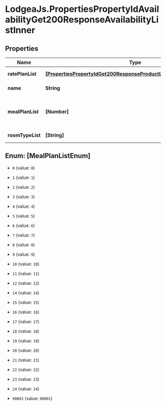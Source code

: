 # LodgeaJs.PropertiesPropertyIdAvailabilityGet200ResponseAvailabilityListInner

## Properties

Name | Type | Description | Notes
------------ | ------------- | ------------- | -------------
**ratePlanList** | [**[PropertiesPropertyIdGet200ResponseProductListInnerRatePlanListInner]**](PropertiesPropertyIdGet200ResponseProductListInnerRatePlanListInner.md) | A list of available rate plans. | 
**name** | **String** | The name of the rate plan group. | 
**mealPlanList** | **[Number]** | The available meal plans.&lt;p&gt;See also &lt;a href&#x3D;\&quot;#mealplan-type-codes\&quot;&gt;in the appendix&lt;/a&gt;.&lt;/p&gt; | 
**roomTypeList** | **[String]** | The rooms this availability is for. | 



## Enum: [MealPlanListEnum]


* `0` (value: `0`)

* `1` (value: `1`)

* `2` (value: `2`)

* `3` (value: `3`)

* `4` (value: `4`)

* `5` (value: `5`)

* `6` (value: `6`)

* `7` (value: `7`)

* `8` (value: `8`)

* `9` (value: `9`)

* `10` (value: `10`)

* `11` (value: `11`)

* `12` (value: `12`)

* `14` (value: `14`)

* `15` (value: `15`)

* `16` (value: `16`)

* `17` (value: `17`)

* `18` (value: `18`)

* `19` (value: `19`)

* `20` (value: `20`)

* `21` (value: `21`)

* `22` (value: `22`)

* `23` (value: `23`)

* `24` (value: `24`)

* `90001` (value: `90001`)




